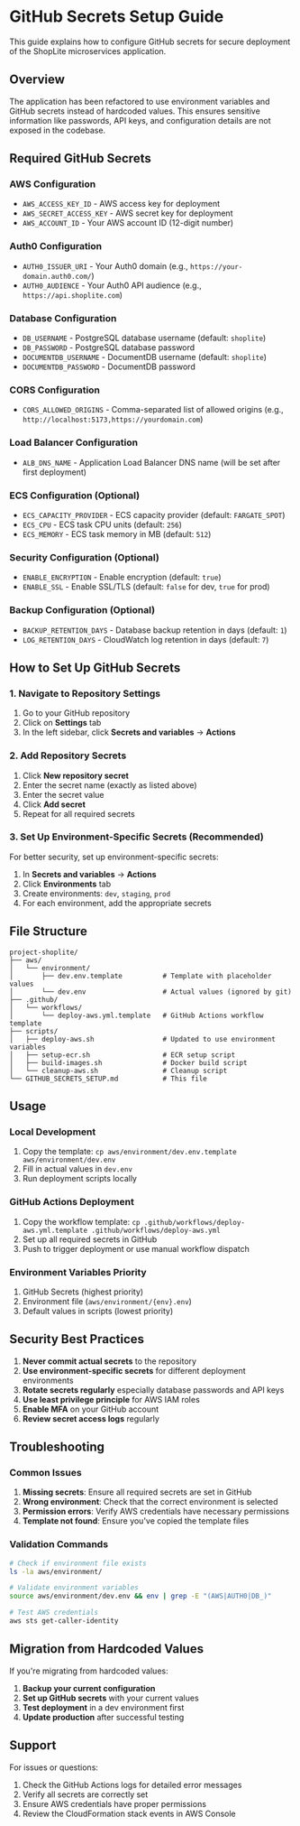 # GitHub Secrets Setup Guide

This guide explains how to configure GitHub secrets for secure deployment of the ShopLite microservices application.

## Overview

The application has been refactored to use environment variables and GitHub secrets instead of hardcoded values. This ensures sensitive information like passwords, API keys, and configuration details are not exposed in the codebase.

## Required GitHub Secrets

### AWS Configuration
- `AWS_ACCESS_KEY_ID` - AWS access key for deployment
- `AWS_SECRET_ACCESS_KEY` - AWS secret key for deployment  
- `AWS_ACCOUNT_ID` - Your AWS account ID (12-digit number)

### Auth0 Configuration
- `AUTH0_ISSUER_URI` - Your Auth0 domain (e.g., `https://your-domain.auth0.com/`)
- `AUTH0_AUDIENCE` - Your Auth0 API audience (e.g., `https://api.shoplite.com`)

### Database Configuration
- `DB_USERNAME` - PostgreSQL database username (default: `shoplite`)
- `DB_PASSWORD` - PostgreSQL database password
- `DOCUMENTDB_USERNAME` - DocumentDB username (default: `shoplite`)
- `DOCUMENTDB_PASSWORD` - DocumentDB password

### CORS Configuration
- `CORS_ALLOWED_ORIGINS` - Comma-separated list of allowed origins (e.g., `http://localhost:5173,https://yourdomain.com`)

### Load Balancer Configuration
- `ALB_DNS_NAME` - Application Load Balancer DNS name (will be set after first deployment)

### ECS Configuration (Optional)
- `ECS_CAPACITY_PROVIDER` - ECS capacity provider (default: `FARGATE_SPOT`)
- `ECS_CPU` - ECS task CPU units (default: `256`)
- `ECS_MEMORY` - ECS task memory in MB (default: `512`)

### Security Configuration (Optional)
- `ENABLE_ENCRYPTION` - Enable encryption (default: `true`)
- `ENABLE_SSL` - Enable SSL/TLS (default: `false` for dev, `true` for prod)

### Backup Configuration (Optional)
- `BACKUP_RETENTION_DAYS` - Database backup retention in days (default: `1`)
- `LOG_RETENTION_DAYS` - CloudWatch log retention in days (default: `7`)

## How to Set Up GitHub Secrets

### 1. Navigate to Repository Settings
1. Go to your GitHub repository
2. Click on **Settings** tab
3. In the left sidebar, click **Secrets and variables** → **Actions**

### 2. Add Repository Secrets
1. Click **New repository secret**
2. Enter the secret name (exactly as listed above)
3. Enter the secret value
4. Click **Add secret**
5. Repeat for all required secrets

### 3. Set Up Environment-Specific Secrets (Recommended)
For better security, set up environment-specific secrets:

1. In **Secrets and variables** → **Actions**
2. Click **Environments** tab
3. Create environments: `dev`, `staging`, `prod`
4. For each environment, add the appropriate secrets

## File Structure

```
project-shoplite/
├── aws/
│   └── environment/
│       ├── dev.env.template          # Template with placeholder values
│       └── dev.env                   # Actual values (ignored by git)
├── .github/
│   └── workflows/
│       └── deploy-aws.yml.template   # GitHub Actions workflow template
├── scripts/
│   ├── deploy-aws.sh                 # Updated to use environment variables
│   ├── setup-ecr.sh                  # ECR setup script
│   ├── build-images.sh               # Docker build script
│   └── cleanup-aws.sh                # Cleanup script
└── GITHUB_SECRETS_SETUP.md           # This file
```

## Usage

### Local Development
1. Copy the template: `cp aws/environment/dev.env.template aws/environment/dev.env`
2. Fill in actual values in `dev.env`
3. Run deployment scripts locally

### GitHub Actions Deployment
1. Copy the workflow template: `cp .github/workflows/deploy-aws.yml.template .github/workflows/deploy-aws.yml`
2. Set up all required secrets in GitHub
3. Push to trigger deployment or use manual workflow dispatch

### Environment Variables Priority
1. GitHub Secrets (highest priority)
2. Environment file (`aws/environment/{env}.env`)
3. Default values in scripts (lowest priority)

## Security Best Practices

1. **Never commit actual secrets** to the repository
2. **Use environment-specific secrets** for different deployment environments
3. **Rotate secrets regularly** especially database passwords and API keys
4. **Use least privilege principle** for AWS IAM roles
5. **Enable MFA** on your GitHub account
6. **Review secret access logs** regularly

## Troubleshooting

### Common Issues

1. **Missing secrets**: Ensure all required secrets are set in GitHub
2. **Wrong environment**: Check that the correct environment is selected
3. **Permission errors**: Verify AWS credentials have necessary permissions
4. **Template not found**: Ensure you've copied the template files

### Validation Commands

```bash
# Check if environment file exists
ls -la aws/environment/

# Validate environment variables
source aws/environment/dev.env && env | grep -E "(AWS|AUTH0|DB_)"

# Test AWS credentials
aws sts get-caller-identity
```

## Migration from Hardcoded Values

If you're migrating from hardcoded values:

1. **Backup your current configuration**
2. **Set up GitHub secrets** with your current values
3. **Test deployment** in a dev environment first
4. **Update production** after successful testing

## Support

For issues or questions:
1. Check the GitHub Actions logs for detailed error messages
2. Verify all secrets are correctly set
3. Ensure AWS credentials have proper permissions
4. Review the CloudFormation stack events in AWS Console
